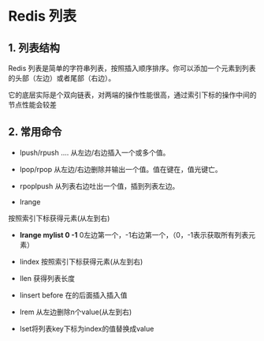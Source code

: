 # Redis 列表

## 1. 列表结构

Redis 列表是简单的字符串列表，按照插入顺序排序。你可以添加一个元素到列表的头部（左边）或者尾部（右边）。

它的底层实际是个双向链表，对两端的操作性能很高，通过索引下标的操作中间的节点性能会较差

## 2. 常用命令

- lpush/rpush <key><value1><value2><value3> .... 从左边/右边插入一个或多个值。

- lpop/rpop <key>从左边/右边删除并输出一个值。值在键在，值光键亡。

 

- rpoplpush <key1><key2>从<key1>列表右边吐出一个值，插到<key2>列表左边。

 

- lrange <key><start><stop>

按照索引下标获得元素(从左到右)

- **lrange mylist 0 -1**  0左边第一个，-1右边第一个，（0，-1表示获取所有列表元素）

- lindex <key><index>按照索引下标获得元素(从左到右)

- llen <key>获得列表长度 

 

- linsert <key> before <value><newvalue>在<value>的后面插入<newvalue>插入值

- lrem <key><n><value>从左边删除n个value(从左到右)

- lset<key><index><value>将列表key下标为index的值替换成value